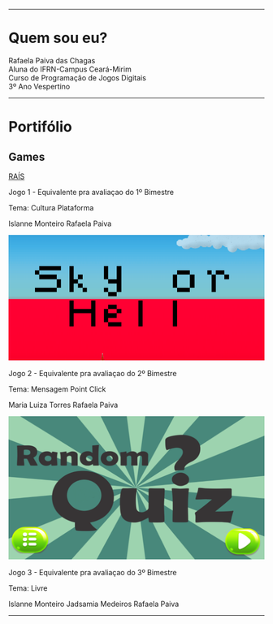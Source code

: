
* * *   

# Quem sou eu?

 Rafaela Paiva das Chagas  
 Aluna do IFRN-Campus Ceará-Mirim  
 Curso de Programação de Jogos Digitais  
 3º Ano Vespertino

* * *   

# Portifólio  

## Games    

[RAÍS](https://...)

Jogo 1 - Equivalente pra avaliaçao do 1º Bimestre

Tema: Cultura 
Plataforma

Islanne Monteiro
Rafaela Paiva 


[![](SoH.png)](https://rafaelapaivva.github.io/JogoSkyOrHelll/)  

Jogo 2 - Equivalente pra avaliaçao do 2º Bimestre

Tema: Mensagem 
Point Click

Maria Luiza Torres
Rafaela Paiva 


[![](RQ.png)](https://jadsamiamedeiros.github.io/randomquiz/)  

Jogo 3 - Equivalente pra avaliaçao do 3º Bimestre

Tema: Livre

Islanne Monteiro
Jadsamia Medeiros
Rafaela Paiva

* * *   

